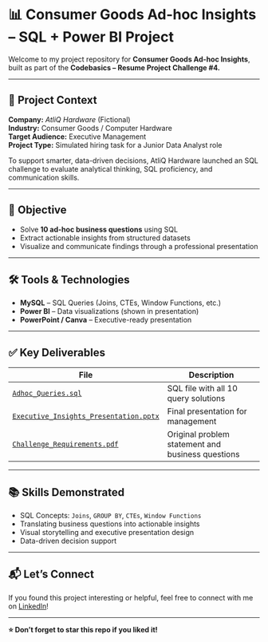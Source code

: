 # 📊 Consumer Goods Ad-hoc Insights – SQL + Power BI Project

Welcome to my project repository for **Consumer Goods Ad-hoc Insights**, built as part of the **Codebasics – Resume Project Challenge #4.**

---

## 🏢 Project Context

**Company:** *AtliQ Hardware* (Fictional)  
**Industry:** Consumer Goods / Computer Hardware  
**Target Audience:** Executive Management  
**Project Type:** Simulated hiring task for a Junior Data Analyst role  

To support smarter, data-driven decisions, AtliQ Hardware launched an SQL challenge to evaluate analytical thinking, SQL proficiency, and communication skills.

---

## 🎯 Objective

- Solve **10 ad-hoc business questions** using SQL
- Extract actionable insights from structured datasets
- Visualize and communicate findings through a professional presentation

---

## 🛠️ Tools & Technologies

- **MySQL** – SQL Queries (Joins, CTEs, Window Functions, etc.)
- **Power BI** – Data visualizations (shown in presentation)
- **PowerPoint / Canva** – Executive-ready presentation

---

## ✅ Key Deliverables

| File | Description |
|------|-------------|
| [`Adhoc_Queries.sql`](./Adhoc_Queries.sql) | SQL file with all 10 query solutions |
| [`Executive_Insights_Presentation.pptx`](./Executive_Insights_Presentation.pptx) | Final presentation for management |
| [`Challenge_Requirements.pdf`](./Challenge_Requirements.pdf) | Original problem statement and business questions |

---

## 📚 Skills Demonstrated

- SQL Concepts: `Joins`, `GROUP BY`, `CTEs`, `Window Functions`
- Translating business questions into actionable insights
- Visual storytelling and executive presentation design
- Data-driven decision support

---

## 📬 Let’s Connect

If you found this project interesting or helpful, feel free to connect with me on [LinkedIn](#)!

---

**⭐ Don’t forget to star this repo if you liked it!**
